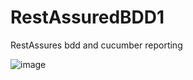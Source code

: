 # RestAssuredBDD1
 RestAssures bdd  and cucumber reporting

![image](https://user-images.githubusercontent.com/21280592/109855534-68265c00-7c7e-11eb-8cea-dd62855922ca.png)
